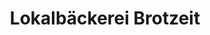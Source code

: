 ---
title: "Lokalbäckerei Brotzeit"
url: /oberhaching/lokalbaeckerei-brotzeit-hahilingastrasse/
shop: Bäckerei
---